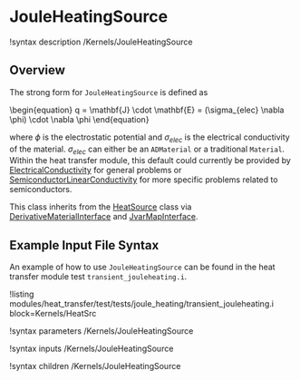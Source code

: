 # JouleHeatingSource

!syntax description /Kernels/JouleHeatingSource

## Overview

The strong form for `JouleHeatingSource` is defined as

\begin{equation}
q = \mathbf{J} \cdot \mathbf{E} = (\sigma_{elec} \nabla \phi) \cdot \nabla \phi
\end{equation}

where $\phi$ is the electrostatic potential and $\sigma_{elec}$ is the
electrical conductivity of the material. $\sigma_{elec}$ can either be an
`ADMaterial` or a traditional `Material`. Within the heat transfer module,
this default could currently be provided by
[ElectricalConductivity](ElectricalConductivity.md) for general problems or
[SemiconductorLinearConductivity](SemiconductorLinearConductivity.md) for more
specific problems related to semiconductors.

This class inherits from the [HeatSource](HeatSource.md) class via
[DerivativeMaterialInterface](DerivativeMaterialInterface.md) and
[JvarMapInterface](JvarMapInterface.md).

## Example Input File Syntax

An example of how to use `JouleHeatingSource` can be found in the
heat transfer module test `transient_jouleheating.i`.

!listing modules/heat_transfer/test/tests/joule_heating/transient_jouleheating.i block=Kernels/HeatSrc

!syntax parameters /Kernels/JouleHeatingSource

!syntax inputs /Kernels/JouleHeatingSource

!syntax children /Kernels/JouleHeatingSource

